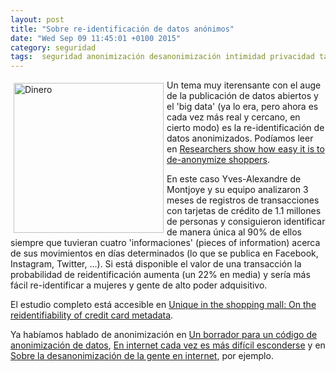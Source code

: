 ```yaml
---
layout: post
title: "Sobre re-identificación de datos anónimos"
date: "Wed Sep 09 11:45:01 +0100 2015"
category: seguridad
tags:  seguridad anonimización desanonimización intimidad privacidad tarjetas
---
```






<a href="https://500px.com/photo/88021219/transparencia-by-fernando-tricas" title="Dinero"><img src="https://drscdn.500px.org/photo/88021219/w%3D280_h%3D280/b9803ea63b02c58c8832a3ae7c12dcf2?v=4" width="240"  alt="Dinero" style="float:left; margin:5px"></a>

Un tema muy iterensante con el auge de la publicación de datos abiertos y el 'big data' (ya lo era, pero ahora es cada vez más real y cercano, en cierto modo) es la re-identificación de datos anonimizados. Podíamos leer en [Researchers show how easy it is to de-anonymize shoppers](http://www.net-security.org/secworld.php?id=17898). 

En este caso Yves-Alexandre de Montjoye y su equipo analizaron 3 meses de registros de transacciones con tarjetas de crédito de 1.1 millones de personas y consiguieron identificar de manera única al 90% de ellos siempre que tuvieran cuatro 'informaciones' (pieces of information) acerca de sus movimientos en días determinados (lo que se publica en Facebook, Instagram, Twitter, ...).
Si está disponible el valor de una transacción la probabilidad de reidentificación aumenta (un 22% en media) y sería más fácil re-identificar a mujeres y gente de alto poder adquisitivo.

El estudio completo está accesible en [Unique in the shopping mall: On the reidentifiability of credit card metadata](http://www.sciencemag.org/content/347/6221/536.full).

Ya habíamos hablado de anonimización en [Un borrador para un código de anonimización de datos](https://mbpfernand0.wordpress.com/2013/09/16/un-borrador-para-un-codigo-de-anonimizacion-de-datos/), [En internet cada vez es más difícil esconderse](https://mbpfernand0.wordpress.com/2010/03/21/en-internet-cada-vez-es-mas-dificil-esconderse/) y en [Sobre la desanonimización de la gente en internet](https://mbpfernand0.wordpress.com/2010/02/10/sobre-la-desanonimizacion-de-la-gente-en-internet/), por ejemplo.
